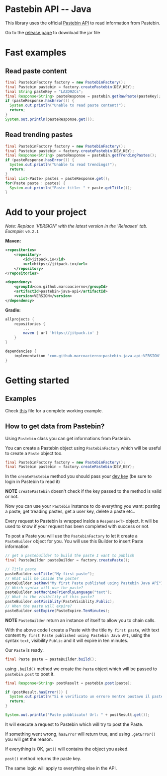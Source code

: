 Pastebin API -- Java
=================

This library uses the official [Pastebin API](http://pastebin.com/api) to read information from Pastebin.

Go to the [release page](https://github.com/marcoacierno/pastebin-java-api/releases/latest) to download the jar file

Fast examples
===

Read paste content
---

```java
final PastebinFactory factory = new PastebinFactory();
final Pastebin pastebin = factory.createPastebin(DEV_KEY);
final String pasteKey = "LAZD9ZCs";
final Response<String> pasteResponse = pastebin.getRawPaste(pasteKey);
if (pasteResponse.hasError()) {
  System.out.println("Unable to read paste content!");
  return;
}
System.out.println(pasteResponse.get());
```

Read trending pastes
---

```java
final PastebinFactory factory = new PastebinFactory();
final Pastebin pastebin = factory.createPastebin(DEV_KEY);
final Response<String> pasteResponse = pastebin.getTrendingPastes();
if (pasteResponse.hasError()) {
  System.out.println("Unable to read trendings!");
  return;
}
final List<Paste> pastes = pasteResponse.get();
for(Paste paste : pastes) {
  System.out.println("Paste title: " + paste.getTitle());
}
```

Add to your project
==

*Note: Replace 'VERSION' with the latest version in the 'Releases' tab. Example:* `v0.2.1`

**Maven:**

```xml
<repositories>
    <repository>
        <id>jitpack.io</id>
        <url>https://jitpack.io</url>
    </repository>
</repositories>

<dependency>
    <groupId>com.github.marcoacierno</groupId>
    <artifactId>pastebin-java-api</artifactId>
    <version>VERSION</version>
</dependency>
```

**Gradle:**

```gradle
allprojects {
    repositories {
        ...
        maven { url 'https://jitpack.io' }
    }
}

dependencies {
    implementation 'com.github.marcoacierno:pastebin-java-api:VERSION'
}
```


Getting started
==

Examples
--

Check [this](https://github.com/rrev/pastebin-java-api/blob/master/Pastebin-Java-Examples/src/com/besaba/revonline/pastebinexamples/Examples.java) 
file for a complete working example.

How to get data from Pastebin?
--

Using `Pastebin` class you can get informations from Pastebin. 

You can create a Pastebin object using `PastebinFactory` which will be useful to create a `Paste` object too.

```java
final PastebinFactory factory = new PastebinFactory();
final Pastebin pastebin = factory.createPastebin(DEV_KEY);
```

In the `createPastebin` method you should pass your [dev key](http://pastebin.com/api#1) (be sure to login in Pastebin to read it)

**NOTE** `createPastebin` doesn't check if the key passed to the method is valid or not.

Now you can use your `Pastebin` instance to do everythng you want: posting a paste, get treading pastes, get a user
key, delete a paste etc..

Every request to Pastebin is wrapped inside a `Response<T>` object. It will be used to know 
if your request has been completed with success or not.

To post a Paste you will use the `PastebinFactory` to let it create a `PasteBuilder` object for you.
You will use this Builder to insert Paste information

```java
// get a pastebuilder to build the paste I want to publish
final PasteBuilder pasteBuilder = factory.createPaste();

// Title paste
pasteBuilder.setTitle("My first paste");
// What will be inside the paste?
pasteBuilder.setRaw("My first Paste published using Pastebin Java API");
// Which syntax will use the paste?
pasteBuilder.setMachineFriendlyLanguage("text");
// What is the visibility of this paste?
pasteBuilder.setVisiblity(PasteVisiblity.Public);
// When the paste will expire?
pasteBuilder.setExpire(PasteExpire.TenMinutes);
```

**NOTE** `PasteBuilder` return an instance of itself to allow you to chain calls.

With the above code I create a Paste with the title `My first paste`, 
with text content `My first Paste published using Pastebin Java API`,
using the syntax `text`, visibility `Public` and it will expire in ten minutes.

Our `Paste` is ready. 

```java
final Paste paste = pasteBuilder.build();
```

using `.build()` method we create the `Paste` object which will be passed to `pastebin.post` to post it.

```java
final Response<String> postResult = pastebin.post(paste);

if (postResult.hasError()) {
  System.out.println("Si è verificato un errore mentre postavo il paste: " + postResult.getError());
  return;
}

System.out.println("Paste pubblicato! Url: " + postResult.get());
```

It will execute a request to Pastebin which will try to post the Paste.

If something went wrong, `hasError` will return true, and using `.getError()`  you will get the reason.

If everything is OK, `get()` will contains the object you asked.

`post()` method returns the paste key.

The same logic will apply to everything else in the API.
